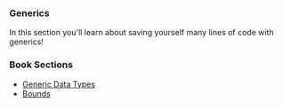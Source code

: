 ### Generics

In this section you'll learn about saving yourself many lines of code with generics!

### Book Sections

- [Generic Data Types](https://doc.rust-lang.org/stable/book/ch10-01-syntax.html)
- [Bounds](https://doc.rust-lang.org/rust-by-example/generics/bounds.html)
